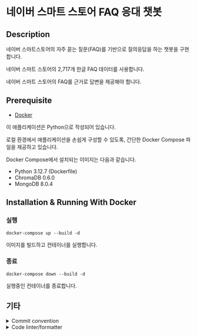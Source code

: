 # 네이버 스마트 스토어 FAQ 응대 챗봇

## Description

네이버 스마트스토어의 자주 묻는 질문(FAQ)를 기반으로 질의응답을 하는 챗봇을 구현합니다.

네이버 스마트 스토어의 2,717개 한글 FAQ 데이터를 사용합니다.

네이버 스마트 스토어의 FAQ를 근거로 답변을 제공해야 합니다.

## Prerequisite

- [Docker](https://www.docker.com/)

이 애플리케이션은 Python으로 작성되어 있습니다.

로컬 환경에서 애플리케이션을 손쉽게 구성할 수 있도록, 간단한 Docker Compose 파일을 제공하고 있습니다.

Docker Compose에서 설치되는 이미지는 다음과 같습니다.

- Python 3.12.7 (Dockerfile)
- ChromaDB 0.6.0
- MongoDB 8.0.4

## Installation & Running With Docker

### 실행

```shell
docker-compose up --build -d
```

이미지를 빌드하고 컨테이너를 실행합니다.

### 종료

```shell
docker-compose down --build -d
```

실행중인 컨테이너를 종료합니다.

## 기타

<details>
  <summary>Commit convention</summary>

- 커밋 컨벤션은 [Conventional Commit](https://www.conventionalcommits.org/en/v1.0.0/) 규칙을 사용합니다.
- Git Emoji는 [gitmoji](https://gitmoji.dev/)를 사용합니다.

</details>

<details>
  <summary>Code linter/formatter</summary>

Linter/Formatter 로 [ruff](https://docs.astral.sh/ruff/) 패키지를 사용합니다.

Lint

```sh
poetry run ruff check
```

Lint with fix

```sh
poetry run ruff check --fix
```

Format

```sh
poetry run ruff format
```

</details>

